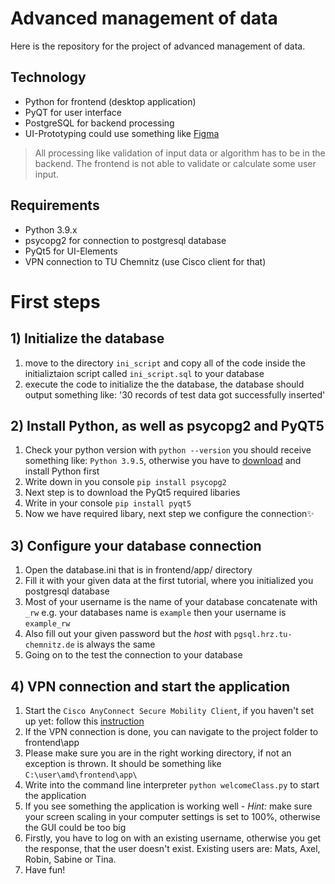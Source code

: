 # Advanced management of data

Here is the repository for the project of advanced management of data.

## Technology
- Python for frontend (desktop application)
- PyQT for user interface
- PostgreSQL for backend processing
- UI-Prototyping could use something like [Figma](https://www.figma.com)
> All processing like validation of input data or algorithm has to be in the backend. The frontend is not able to validate or calculate some user input.  

## Requirements 
- Python 3.9.x
- psycopg2 for connection to postgresql database
- PyQt5 for UI-Elements
- VPN connection to TU Chemnitz (use Cisco client for that)

# First steps
## 1) Initialize the database
1. move to the directory `ini_script` and copy all of the code inside the initializtaion script called `ini_script.sql` to your database
2. execute the code to initialize the the database, the database should output something like: '30 records of test data got successfully inserted'

## 2) Install Python, as well as psycopg2 and PyQT5
1. Check your python version with ```python --version``` you should receive something like: ```Python 3.9.5```, otherwise you have to [download](https://www.python.org/downloads/) and install Python first
2. Write down in you console ```pip install psycopg2```
3. Next step is to download the PyQt5 required libaries
4. Write in your console ```pip install pyqt5```
5. Now we have required libary, next step we configure the connection✨

## 3) Configure your database connection
1. Open the database.ini that is in frontend/app/ directory
2. Fill it with your given data at the first tutorial, where you initialized you postgresql database
3. Most of your username is the name of your database concatenate with ```_rw``` e.g. your databases name is ```example``` then your username is ```example_rw```
4. Also fill out your given password but the *host* with ```pgsql.hrz.tu-chemnitz.de``` is always the same
5. Going on to the test the connection to your database

## 4) VPN connection and start the application
1. Start the ```Cisco AnyConnect Secure Mobility Client```, if you haven't set up yet: follow this [instruction](https://www.tu-chemnitz.de/urz/network/access/vpn.html#client)
2. If the VPN connection is done, you can navigate to the project folder to frontend\app
3. Please make sure you are in the right working directory, if not an exception is thrown. It should be something like ```C:\user\amd\frontend\app\```
4. Write into the command line interpreter  ```python welcomeClass.py``` to start the application
5. If you see something the application is working well - _Hint:_ make sure your screen scaling in your computer settings is set to 100%, otherwise the GUI could be too big
6. Firstly, you have to log on with an existing username, otherwise you get the response, that the user doesn't exist. Existing users are: Mats, Axel, Robin, Sabine or Tina.
7. Have fun!
